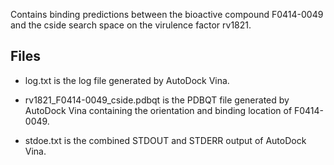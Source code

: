 Contains binding predictions between the bioactive compound F0414-0049 and the cside search space on the virulence factor rv1821.

## Files

- log.txt is the log file generated by AutoDock Vina.

- rv1821_F0414-0049_cside.pdbqt is the PDBQT file generated by AutoDock Vina containing the orientation and binding location of F0414-0049.

- stdoe.txt is the combined STDOUT and STDERR output of AutoDock Vina.

